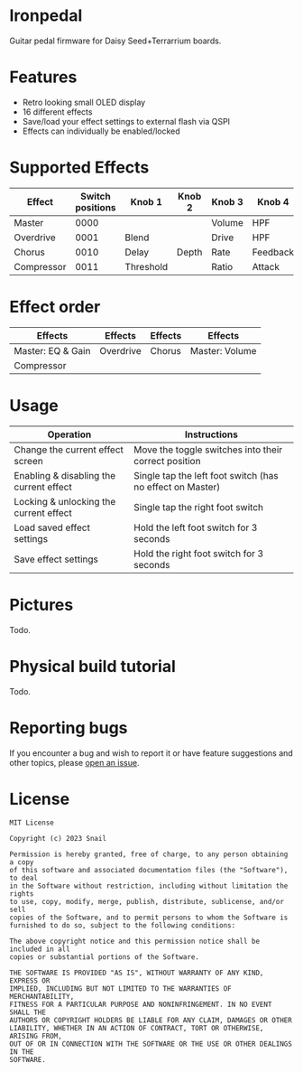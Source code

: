 # Ironpedal
Guitar pedal firmware for Daisy Seed+Terrarrium boards.

# Features
- Retro looking small OLED display
- 16 different effects
- Save/load your effect settings to external flash via QSPI
- Effects can individually be enabled/locked

# Supported Effects
| Effect     | Switch positions | Knob 1    | Knob 2 | Knob 3 | Knob 4   | Knob 5 | Knob 6  |
| ---------- | ---------------- | --------- | ------ | ------ | -------- | ------ | ------- |
| Master     | 0000             |           |        | Volume | HPF      | LPF    | Gain    |
| Overdrive  | 0001             | Blend     |        | Drive  | HPF      | LPF    | Gain    |
| Chorus     | 0010             | Delay     | Depth  | Rate   | Feedback | LPF    | Gain    |
| Compressor | 0011             | Threshold |        | Ratio  | Attack   |        | Release |

# Effect order
| Effects           | Effects   | Effects | Effects        |
| ----------------- | --------- | ------- | -------------- |
| Master: EQ & Gain | Overdrive | Chorus  | Master: Volume |
| Compressor        |           |         |                |

# Usage
| Operation                               | Instructions                                              |
| --------------------------------------- | --------------------------------------------------------- |
| Change the current effect screen        | Move the toggle switches into their correct position      |
| Enabling & disabling the current effect | Single tap the left foot switch (has no effect on Master) |
| Locking & unlocking the current effect  | Single tap the right foot switch                          |
| Load saved effect settings              | Hold the left foot switch for 3 seconds                   |
| Save effect settings                    | Hold the right foot switch for 3 seconds                  |

# Pictures
Todo.

# Physical build tutorial
Todo.

# Reporting bugs
If you encounter a bug and wish to report it or have feature suggestions and other topics, please [open an issue](https://github.com/snail23/ironpedal/issues).

# License
```
MIT License

Copyright (c) 2023 Snail

Permission is hereby granted, free of charge, to any person obtaining a copy
of this software and associated documentation files (the "Software"), to deal
in the Software without restriction, including without limitation the rights
to use, copy, modify, merge, publish, distribute, sublicense, and/or sell
copies of the Software, and to permit persons to whom the Software is
furnished to do so, subject to the following conditions:

The above copyright notice and this permission notice shall be included in all
copies or substantial portions of the Software.

THE SOFTWARE IS PROVIDED "AS IS", WITHOUT WARRANTY OF ANY KIND, EXPRESS OR
IMPLIED, INCLUDING BUT NOT LIMITED TO THE WARRANTIES OF MERCHANTABILITY,
FITNESS FOR A PARTICULAR PURPOSE AND NONINFRINGEMENT. IN NO EVENT SHALL THE
AUTHORS OR COPYRIGHT HOLDERS BE LIABLE FOR ANY CLAIM, DAMAGES OR OTHER
LIABILITY, WHETHER IN AN ACTION OF CONTRACT, TORT OR OTHERWISE, ARISING FROM,
OUT OF OR IN CONNECTION WITH THE SOFTWARE OR THE USE OR OTHER DEALINGS IN THE
SOFTWARE.
```
